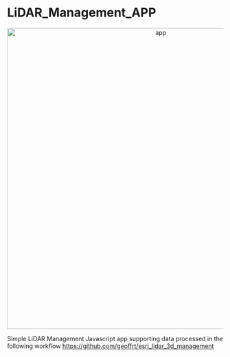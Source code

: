# LiDAR_Management_APP

<p align="center">
  <img src="dc_slr_image.jpg" width="700" title="app">
</p>

Simple LiDAR Management Javascript app supporting data processed in the following workflow https://github.com/geoffrt/esri_lidar_3d_management
